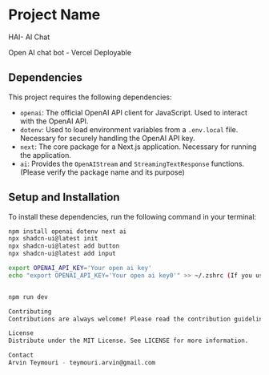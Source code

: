 # Project Name

HAI- AI Chat

Open AI chat bot - Vercel Deployable

## Dependencies

This project requires the following dependencies:

- `openai`: The official OpenAI API client for JavaScript. Used to interact with the OpenAI API.
- `dotenv`: Used to load environment variables from a `.env.local` file. Necessary for securely handling the OpenAI API key.
- `next`: The core package for a Next.js application. Necessary for running the application.
- `ai`: Provides the `OpenAIStream` and `StreamingTextResponse` functions. (Please verify the package name and its purpose)

## Setup and Installation

To install these dependencies, run the following command in your terminal:

```bash
npm install openai dotenv next ai
npx shadcn-ui@latest init
npx shadcn-ui@latest add button
npx shadcn-ui@latest add input

export OPENAI_API_KEY='Your open ai key'
echo "export OPENAI_API_KEY='Your open ai key0'" >> ~/.zshrc (If you use zshrc for your profile)


npm run dev

Contributing
Contributions are always welcome! Please read the contribution guidelines first.

License
Distribute under the MIT License. See LICENSE for more information.

Contact
Arvin Teymouri - teymouri.arvin@gmail.com
```
